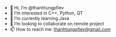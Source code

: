 - 👋 Hi, I’m @thanhtungpfiev
- 👀 I’m interested in C++, Python, QT
- 🌱 I’m currently learning Java
- 💞️ I’m looking to collaborate on remote project
- 📫 How to reach me: thanhtungpfiev@gmail.com

<!---
thanhtungpfiev/thanhtungpfiev is a ✨ special ✨ repository because its `README.md` (this file) appears on your GitHub profile.
You can click the Preview link to take a look at your changes.
--->
